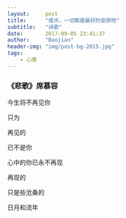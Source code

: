 ```yaml
---
layout:     post
title:      "或许，一切都是最好的安排吧"
subtitle:   "诗歌"
date:       2017-09-05 23:41:37
author:     "Baojian"
header-img: "img/post-bg-2015.jpg"
tags:
    - 心情
---
```


### 《悲歌》席慕容

今生将不再见你

只为

再见的

已不是你

心中的你已永不再现

再现的

只是些沧桑的

日月和流年
